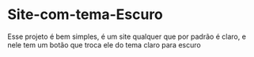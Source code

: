 # Site-com-tema-Escuro
Esse projeto é bem simples, é um site qualquer que por padrão é claro, e nele tem um botão que troca ele do tema claro para escuro
